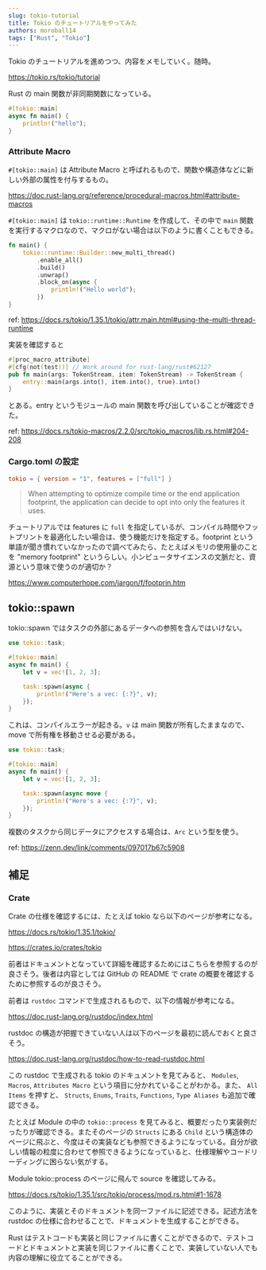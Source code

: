 ```yaml
---
slug: tokio-tutorial
title: Tokio のチュートリアルをやってみた
authors: moroball14
tags: ["Rust", "Tokio"]
---
```


Tokio のチュートリアルを進めつつ、内容をメモしていく。随時。

https://tokio.rs/tokio/tutorial

<!--truncate-->

Rust の main 関数が非同期関数になっている。

```rust
#[tokio::main]
async fn main() {
    println!("hello");
}
```

### Attribute Macro

`#[tokio::main]` は Attribute Macro と呼ばれるもので、関数や構造体などに新しい外部の属性を付与するもの。

https://doc.rust-lang.org/reference/procedural-macros.html#attribute-macros

`#[tokio::main]` は `tokio::runtime::Runtime` を作成して、その中で `main` 関数を実行するマクロなので、マクロがない場合は以下のように書くこともできる。

```rust
fn main() {
    tokio::runtime::Builder::new_multi_thread()
        .enable_all()
        .build()
        .unwrap()
        .block_on(async {
            println!("Hello world");
        })
}
```

ref: https://docs.rs/tokio/1.35.1/tokio/attr.main.html#using-the-multi-thread-runtime

実装を確認すると

```rust
#[proc_macro_attribute]
#[cfg(not(test))] // Work around for rust-lang/rust#62127
pub fn main(args: TokenStream, item: TokenStream) -> TokenStream {
    entry::main(args.into(), item.into(), true).into()
}
```

とある。entry というモジュールの main 関数を呼び出していることが確認できた。

ref: https://docs.rs/tokio-macros/2.2.0/src/tokio_macros/lib.rs.html#204-208

### Cargo.toml の設定

```toml
tokio = { version = "1", features = ["full"] }
```

> When attempting to optimize compile time or the end application footprint, the application can decide to opt into only the features it uses.

チュートリアルでは features に `full` を指定しているが、コンパイル時間やフットプリントを最適化したい場合は、使う機能だけを指定する。footprint という単語が聞き慣れていなかったので調べてみたら、たとえばメモリの使用量のことを "memory footprint" というらしい。小ンピュータサイエンスの文脈だと、資源という意味で使うのが適切か？

https://www.computerhope.com/jargon/f/footprin.htm

## tokio::spawn

tokio::spawn ではタスクの外部にあるデータへの参照を含んではいけない。

```rust
use tokio::task;

#[tokio::main]
async fn main() {
    let v = vec![1, 2, 3];

    task::spawn(async {
        println!("Here's a vec: {:?}", v);
    });
}
```

これは、コンパイルエラーが起きる。`v` は main 関数が所有したままなので、move で所有権を移動させる必要がある。

```rust
use tokio::task;

#[tokio::main]
async fn main() {
    let v = vec![1, 2, 3];

    task::spawn(async move {
        println!("Here's a vec: {:?}", v);
    });
}
```

複数のタスクから同じデータにアクセスする場合は、`Arc` という型を使う。

ref: https://zenn.dev/link/comments/097017b67c5908

## 補足

### Crate

Crate の仕様を確認するには、たとえば tokio なら以下のページが参考になる。

https://docs.rs/tokio/1.35.1/tokio/

https://crates.io/crates/tokio

前者はドキュメントとなっていて詳細を確認するためにはこちらを参照するのが良さそう。後者は内容としては GitHub の README で crate の概要を確認するために参照するのが良さそう。

前者は `rustdoc` コマンドで生成されるもので、以下の情報が参考になる。

https://doc.rust-lang.org/rustdoc/index.html

rustdoc の構造が把握できていない人は以下のページを最初に読んでおくと良さそう。

https://doc.rust-lang.org/rustdoc/how-to-read-rustdoc.html

この rustdoc で生成される tokio のドキュメントを見てみると、 `Modules`, `Macros`, `Attributes Macro` という項目に分かれていることがわかる。また、 `All Items` を押すと、 `Structs`, `Enums`, `Traits`, `Functions`, `Type Aliases` も追加で確認できる。

たとえば Module の中の `tokio::process` を見てみると、概要だったり実装例だったりが確認できる。またそのページの `Structs` にある `Child` という構造体のページに飛ぶと、今度はその実装なども参照できるようになっている。自分が欲しい情報の粒度に合わせて参照できるようになっていると、仕様理解やコードリーディングに困らない気がする。

Module tokio::process のページに飛んで source を確認してみる。

https://docs.rs/tokio/1.35.1/src/tokio/process/mod.rs.html#1-1678

このように、実装とそのドキュメントを同一ファイルに記述できる。記述方法を rustdoc の仕様に合わせることで、ドキュメントを生成することができる。

Rust はテストコードも実装と同じファイルに書くことができるので、テストコードとドキュメントと実装を同じファイルに書くことで、実装していない人でも内容の理解に役立てることができる。
